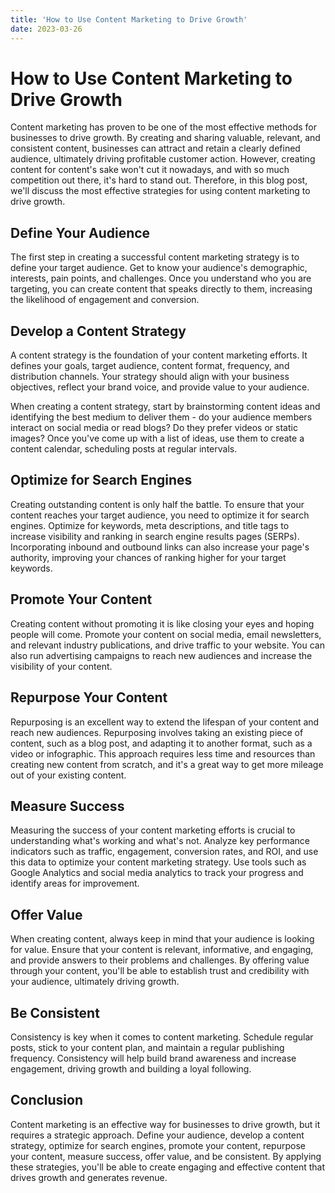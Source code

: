 ```yaml
---
title: 'How to Use Content Marketing to Drive Growth'
date: 2023-03-26
---
```


# How to Use Content Marketing to Drive Growth

Content marketing has proven to be one of the most effective methods for businesses to drive growth. By creating and sharing valuable, relevant, and consistent content, businesses can attract and retain a clearly defined audience, ultimately driving profitable customer action. However, creating content for content's sake won't cut it nowadays, and with so much competition out there, it's hard to stand out. Therefore, in this blog post, we'll discuss the most effective strategies for using content marketing to drive growth.

## Define Your Audience

The first step in creating a successful content marketing strategy is to define your target audience. Get to know your audience's demographic, interests, pain points, and challenges. Once you understand who you are targeting, you can create content that speaks directly to them, increasing the likelihood of engagement and conversion.

## Develop a Content Strategy

A content strategy is the foundation of your content marketing efforts. It defines your goals, target audience, content format, frequency, and distribution channels. Your strategy should align with your business objectives, reflect your brand voice, and provide value to your audience.

When creating a content strategy, start by brainstorming content ideas and identifying the best medium to deliver them - do your audience members interact on social media or read blogs? Do they prefer videos or static images? Once you've come up with a list of ideas, use them to create a content calendar, scheduling posts at regular intervals.

## Optimize for Search Engines

Creating outstanding content is only half the battle. To ensure that your content reaches your target audience, you need to optimize it for search engines. Optimize for keywords, meta descriptions, and title tags to increase visibility and ranking in search engine results pages (SERPs). Incorporating inbound and outbound links can also increase your page's authority, improving your chances of ranking higher for your target keywords.

## Promote Your Content

Creating content without promoting it is like closing your eyes and hoping people will come. Promote your content on social media, email newsletters, and relevant industry publications, and drive traffic to your website. You can also run advertising campaigns to reach new audiences and increase the visibility of your content.

## Repurpose Your Content

Repurposing is an excellent way to extend the lifespan of your content and reach new audiences. Repurposing involves taking an existing piece of content, such as a blog post, and adapting it to another format, such as a video or infographic. This approach requires less time and resources than creating new content from scratch, and it's a great way to get more mileage out of your existing content.

## Measure Success

Measuring the success of your content marketing efforts is crucial to understanding what's working and what's not. Analyze key performance indicators such as traffic, engagement, conversion rates, and ROI, and use this data to optimize your content marketing strategy. Use tools such as Google Analytics and social media analytics to track your progress and identify areas for improvement.

## Offer Value

When creating content, always keep in mind that your audience is looking for value. Ensure that your content is relevant, informative, and engaging, and provide answers to their problems and challenges. By offering value through your content, you'll be able to establish trust and credibility with your audience, ultimately driving growth.

## Be Consistent

Consistency is key when it comes to content marketing. Schedule regular posts, stick to your content plan, and maintain a regular publishing frequency. Consistency will help build brand awareness and increase engagement, driving growth and building a loyal following.

## Conclusion

Content marketing is an effective way for businesses to drive growth, but it requires a strategic approach. Define your audience, develop a content strategy, optimize for search engines, promote your content, repurpose your content, measure success, offer value, and be consistent. By applying these strategies, you'll be able to create engaging and effective content that drives growth and generates revenue.
